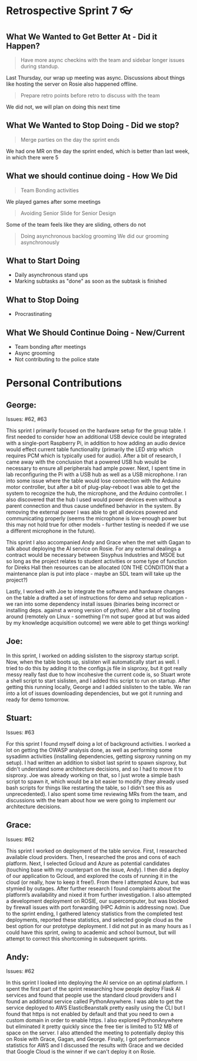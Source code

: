 # Retrospective Sprint 7 :eyeglasses: 


## What We Wanted to Get Better At - Did it Happen?

> Have more async checkins with the team and sidebar longer issues during standup.

Last Thursday, our wrap up meeting was async. Discussions about things like hosting the server on Rosie also happened offline. 

> Prepare retro points before retro to discuss with the team

We did not, we will plan on doing this next time

## What We Wanted to Stop Doing - Did we stop?

> Merge parties on the day the sprint ends

We had one MR on the day the sprint ended, which is better than last week, in which there were 5

## What we should continue doing - How We Did

> Team Bonding activities

We played games after some meetings

> Avoiding Senior Slide for Senior Design

Some of the team feels like they are sliding, others do not 

> Doing asynchronous backlog grooming
 We did our grooming asynchronously

## What to Start Doing

* Daily asynchronous stand ups 
* Marking subtasks as "done" as soon as the subtask is finished

## What to Stop Doing

* Procrastinating 

## What We Should Continue Doing - New/Current

* Team bonding after meetings
* Async grooming
* Not contributing to the police state

# Personal Contributions

## George:

Issues: #62, #63

This sprint I primarily focused on the hardware setup for the group table. I first needed to consider how an additional USB device could be integrated with a single-port Raspberry Pi, in addition to how adding an audio device would effect current table functionality (primarily the LED strip which requires PCM which is typically used for audio). After a bit of research, I came away with the conclusion that a powered USB hub would be necessary to ensure all peripherals had ample power. Next, I spent time in lab reconfiguring the Pi with a USB hub as well as a USB microphone. I ran into some issue where the table would lose connection with the Arduino motor controller, but after a bit of plug-play-reboot I was able to get the system to recognize the hub, the microphone, and the Arduino controller. I also discovered that the hub I used would power devices even without a parent connection and thus cause undefined behavior in the system. By removing the external power I was able to get all devices powered and communicating properly (seems the microphone is low-enough power but this may not hold true for other models - further testing is needed if we use a different microphone in the future).

This sprint I also accompanied Andy and Grace when the met with Gagan to talk about deploying the AI service on Rosie. For any external dealings a contract would be necessary between Sisyphus Industries and MSOE but so long as the project relates to student activities or some type of function for Direks Hall then resources can be allocated (ON THE CONDITION that a maintenance plan is put into place - maybe an SDL team will take up the project?)

Lastly, I worked with Joe to integrate the software and hardware changes on the table a drafted a set of instructions for demo and setup replication - we ran into some dependency install issues (binaries being incorrect or installing deps. against a wrong version of python). After a bit of tooling around (remotely on Linux - something I'm not super good at but was aided by my knowledge acquisition outcome) we were able to get things working!


## Joe:

In this sprint, I worked on adding sislisten to the sisproxy startup script. Now, when the table boots up, sislisten will automatically start as well. I tried to do this by adding it to the configs.js file in sisproxy, but it got really messy really fast due to how incohesive the current code is, so Stuart wrote a shell script to start sislisten, and I added this script to run on startup. After getting this running locally, George and I added sislisten to the table. We ran into a lot of issues downloading dependencies, but we got it running and ready for demo tomorrow.  


## Stuart:

Issues: #63

For this sprint I found myself doing a lot of background activities. I worked a lot on getting the OWASP analysis done, as well as performing some sysadimn activities (installing dependencies, getting sisproxy running on my setup). I had written an addition to sisbot last sprint to spawn sisproxy, but didn't understand some architecture decisions, and so I had to move it to sisproxy. Joe was already working on that, so I just wrote a simple bash script to spawn it, which would be a bit easier to modify (they already used bash scripts for things like restarting the table, so I didn't see this as unprecedented). I also spent some time reviewing MRs from the team, and discussions with the team about how we were going to implement our architecture decisions.

## Grace:

Issues: #62

This sprint I worked on deployment of the table service. First, I researched available cloud providers. Then, I researched the pros and cons of each platform. Next, I selected Gcloud and Azure as potential candidates (touching base with my counterpart on the issue, Andy). I then did a deploy of our application to Gcloud, and explored the costs of running it in the cloud (or really, how to keep it free!). From there I attempted Azure, but was stymied by outages. After further research I found complaints about the platform’s availability and nixed it from further investigation. I also attempted a development deployment on ROSIE, our supercomputer, but was blocked by firewall issues with port forwarding (HPC Admin is addressing now). Due to the sprint ending, I gathered latency statistics from the completed test deployments, reported these statistics, and selected google cloud as the best option for our prototype deployment. I did not put in as many hours as I could have this sprint, owing to academic and school burnout, but will attempt to correct this shortcoming in subsequent sprints.


## Andy:

Issues: #62

In this sprint I looked into deploying the AI service on an optimal platform. I spent the first part of the sprint researching how people deploy Flask AI services and found that people use the standard cloud providers and I found an additional service called PythonAnywhere. I was able to get the service deployed to AWS ElasticBeanstalk pretty easily using the CLI but I found that https is not enabled by default and that you need to own a custom domain in order to enable https. I also explored PythonAnywhere but eliminated it pretty quickly since the free tier is limited to 512 MB of space on the server. I also attended the meeting to potentially deploy this on Rosie with Grace, Gagan, and George. Finally, I got performance statistics for AWS and I discussed the results with Grace and we decided that Google Cloud is the winner if we can't deploy it on Rosie.